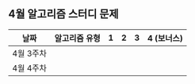## 4월 알고리즘 스터디 문제

|날짜|알고리즘 유형|1|2|3|4 (보너스)|
|:---:|:---:|:---:|:---:|:---:|:---:|
|4월 3주차|||||||
|4월 4주차|||||||
